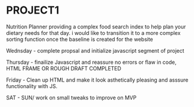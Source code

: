 # PROJECT1
Nutrition Planner
providing a complex food search index to help plan your dietary needs for that day. i would like to transition it to a more complex sorting function once the baseline is created for the website

Wednsday - complete propsal and initialize javascript segment of project


Thursday - finailize Javascript and reassure no errors or flaw in code, HTML FRAME OR ROUGH DRAFT COMPLETED


Friday -  Clean up HTML and make it look asthetically pleasing and asssure functionality with JS.

SAT - SUN/ work on small tweaks to improve on MVP